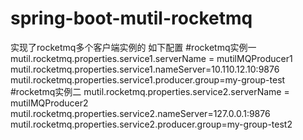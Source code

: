 # spring-boot-mutil-rocketmq

实现了rocketmq多个客户端实例的
如下配置
#rocketmq实例一
mutil.rocketmq.properties.service1.serverName =  mutilMQProducer1
mutil.rocketmq.properties.service1.nameServer=10.110.12.10:9876
mutil.rocketmq.properties.service1.producer.group=my-group-test
#rocketmq实例二
mutil.rocketmq.properties.service2.serverName =  mutilMQProducer2
mutil.rocketmq.properties.service2.nameServer=127.0.0.1:9876
mutil.rocketmq.properties.service2.producer.group=my-group-test2
